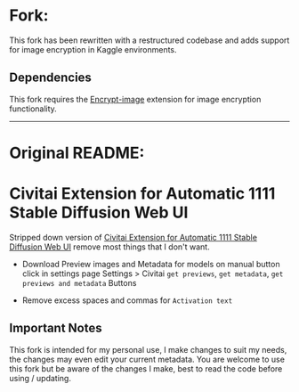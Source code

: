 # Fork:

This fork has been rewritten with a restructured codebase and adds support for image encryption in Kaggle environments.

## Dependencies

This fork requires the [Encrypt-image](https://github.com/anxety-solo/sd-encrypt-image) extension for image encryption functionality.

---

# Original README:

# Civitai Extension for Automatic 1111 Stable Diffusion Web UI

Stripped down version of [Civitai Extension for Automatic 1111 Stable Diffusion Web UI](https://github.com/civitai/sd_civitai_extension) remove most things that I don't want.

- Download Preview images and Metadata for models on manual button click in settings page
Settings > Civitai `get previews`, `get metadata`,  `get previews and metadata` Buttons

- Remove excess spaces and commas for `Activation text`

## Important Notes

This fork is intended for my personal use, I make changes to suit my needs, the changes may even edit your current metadata. You are welcome to use this fork but be aware of the changes I make, best to read the code before using / updating.